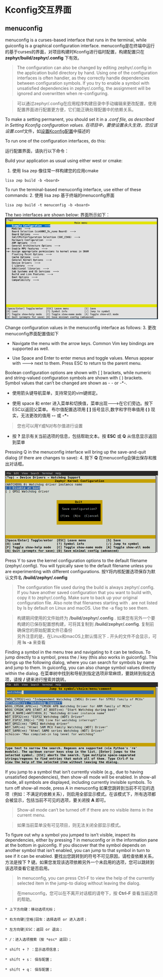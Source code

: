# Kconfig交互界面

## menuconfig

menuconfig is a curses-based interface that runs in the terminal, while guiconfig is a graphical configuration interface.
menuconfig是在终端中运行的基于curses的界面，对项目构建时Kconfig进行临时配置，构建配置只在  **zephyr/build/zephyr/.config**  下有效。

> The configuration can also be changed by editing zephyr/.config in the application build directory by hand. Using one of the configuration interfaces is often handier, as they correctly handle dependencies between configuration symbols.
If you try to enable a symbol with unsatisfied dependencies in zephyr/.config, the assignment will be ignored and overwritten when re-configuring.

> 可以通过zephyr/.config在应用程序构建目录中手动编辑来更改配置，使用配置界面进行配置更方便，它们能正确处理配置中的依赖关系。

To make a setting permanent, you should set it in a *.conf file, as described in Setting Kconfig configuration values.
在项目中，要使设置永久生效，您应该设置*.conf文件，如[设置Kconfig配置](./Kconfig_custom.md)中描述的

To run one of the configuration interfaces, do this:

运行配置界面，请执行以下命令：

Build your application as usual using either west or cmake:
1. 使用 lisa zep 像往常一样构建您的应用cmake
```
lisa zep build -b <board>
```

To run the terminal-based menuconfig interface, use either of these commands:
2. 使用 lisa zep 基于终端的menuconfig界面
```
lisa zep build -t menuconfig -b <board>
```

The two interfaces are shown below:
界面所示如下：
![menuconfig](images/menuconfig.png)

Change configuration values in the menuconfig interface as follows:
3. 更改menuconfig界面配置值如下

* Navigate the menu with the arrow keys. Common Vim key bindings are supported as well.

* Use Space and Enter to enter menus and toggle values. Menus appear with ---> next to them. Press ESC to return to the parent menu.

Boolean configuration options are shown with [ ] brackets, while numeric and string-valued configuration symbols are shown with ( ) brackets. Symbol values that can’t be changed are shown as - - or -*-.

* 使用箭头键导航菜单，支持常见的vim键绑定。
  
* 使用 space 和 enter 进入菜单和切换值，菜单出现--->在它们旁边。按下ESC以返回父菜单。
布尔值配置选项用 **[ ]** 括号显示,数字和字符串值用 **( )** 现实，无法更改的值用 **--** 或 **-*-** 

> 您也可以用Y或N对布尔值进行设置

* 按 **?** 显示有关当前选项的信息，包括帮助文本。按  **ESC**  或  **Q**  从信息显示返回到菜单
  
Pressing Q in the menuconfig interface will bring up the save-and-quit dialog (if there are changes to save):
4. 按下 **Q**  在menuconfig会弹出保存和推出对话框。

![menuconfig-quit](images/menuconfig-quit.png)

Press Y to save the kernel configuration options to the default filename (zephyr/.config). You will typically save to the default filename unless you are experimenting with different configurations.
按Y将内核配置选项保存为默认文件名  **/build/zephyr/.config**  

>The configuration file used during the build is always zephyr/.config. If you have another saved configuration that you want to build with, copy it to zephyr/.config. Make sure to back up your original configuration file.
Also note that filenames starting with . are not listed by ls by default on Linux and macOS. Use the -a flag to see them.

>构建期间使用的文件始终为 **/build/zephyr/.config** . 如果您有另外一个要构建的已保存配置想构建，可将其复制到 **/build/zephyr/.config**. 复制前确保您的原始配置文件已备份  
另外注意的是，在Linux和macOS上默认情况下 **.** 开头的文件不会显示，可用 **ls -a**  来查看

Finding a symbol in the menu tree and navigating to it can be tedious. To jump directly to a symbol, press the / key (this also works in guiconfig). This brings up the following dialog, where you can search for symbols by name and jump to them. In guiconfig, you can also change symbol values directly within the dialog.
在菜单树中找到和导航到指定选项非常麻烦，要跳转到指定选项，请按 **/** 键来进行搜索并跳转。
![menuconfig-jump-to](images/menuconfig-jump-to.png)

If you jump to a symbol that isn’t currently visible (e.g., due to having unsatisfied dependencies), then show-all mode will be enabled. In show-all mode, all symbols are displayed, including currently invisible symbols. To turn off show-all mode, press A in menuconfig
如果您跳转到当前不可见的选项（例如：不满足的依赖关系），则启用全部显示模式。在该模式下，所有选项都会被显示，包括当前不可见的选项，要关闭按 **A** 即可。

>Show-all mode can’t be turned off if there are no visible items in the current menu.

> 如果当前菜单没有可见项目，则无法关闭全部显示模式。

To figure out why a symbol you jumped to isn’t visible, inspect its dependencies, either by pressing ? in menuconfig or in the information pane at the bottom in guiconfig. If you discover that the symbol depends on another symbol that isn’t enabled, you can jump to that symbol in turn to see if it can be enabled.
要找出您跳转到的符号不可见原因，请检查依赖关系，方法是按下 **?** 键。如果您发现该选项依赖另外一个未启用的选项，您可以跳转到该选项查看它是否启用。

>In menuconfig, you can press Ctrl-F to view the help of the currently selected item in the jump-to dialog without leaving the dialog.

>在menuconfig，您可以在不离开对话框的请夸下，按 **Ctrl-F** 查看当前选项的帮助。

```
* 上下方向键：移动选项光标；

* 右方向键|空格|回车：选择选项 or 进入选项；

* 左方向键|ESC：返回 or 退出；

* /：进入选项搜索（按 *esc* 返回）；

* shift + ? ：显示选项信息；

* shift + s： 保存配置；

* shift + q： 保存配置；

```
